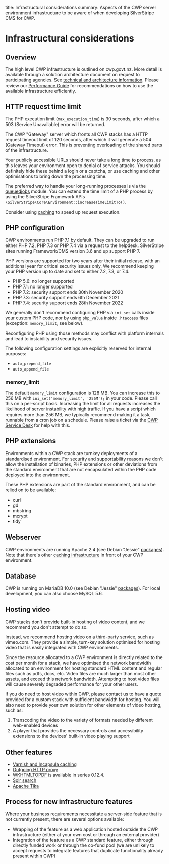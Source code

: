 title: Infrastructural considerations
summary: Aspects of the CWP server environment infrastructure to be aware of when developing SilverStripe CMS for CWP.

# Infrastructural considerations

## Overview

The high level CWP infrastructure is outlined on cwp.govt.nz.
More detail is available through a solution architecture document on request
to participating agencies. See [technical and architecture information](https://www.cwp.govt.nz/about/technical-and-architecture-information/).
Please review our [Performance Guide](/performance_guide/)
for recommendations on how to use the available infrastructure efficiently.

## HTTP request time limit

The PHP execution limit (`max_execution_time`) is 30 seconds,
after which a 503 (Service Unavailable) error will be returned. 

The CWP "Gateway" server which fronts all CWP stacks
has a HTTP request timeout limit of 120 seconds, after which it will
generate a 504 (Gateway Timeout) error.
This is preventing overloading of the shared parts of the infrastructure.

<div class="alert alert-warning" markdown='1'>
Your publicly accessible URLs should never take a long time to process, as this leaves your environment open to denial of
service attacks. You should definitely hide these behind a login or a captcha, or use caching and other optimisations
to bring down the processing time.
</div>

The preferred way to handle your long-running processes is via the 
[queuedjobs](https://github.com/symbiote/silverstripe-queuedjobs) module. 
You can extend the time limit of a PHP process by using the SilverStripe Framework APIs `\SilverStripe\Core\Environment::increaseTimeLimitTo()`.

Consider using [caching](/performance_guide/http_caching) to speed up request execution.

## PHP configuration

CWP environments run PHP 7.1 by default. They can be upgraded to run either PHP 7.2, PHP 7.3 or PHP 7.4 via a request to the helpdesk. SilverStripe sites running Framework/CMS version 3.6 and up support PHP 7.

PHP versions are supported for two years after their initial release, with an additional year for critical security issues only. We recommend keeping your PHP version up to date and set to either 7.2, 7.3, or 7.4.

* PHP 5.6: no longer supported
* PHP 7.1: no longer supported
* PHP 7.2: security support ends 30th November 2020
* PHP 7.3: security support ends 6th December 2021
* PHP 7.4: security support ends 28th November 2022

We generally don't recommend configuring PHP via `ini_set` calls inside your custom PHP code, nor by using `php_value` inside `.htaccess` files (exception: `memory_limit`, see below).

Reconfiguring PHP using those methods may conflict with platform internals and lead to instability and security issues.

The following configuration settings are explicitly reserved for internal purposes:

* `auto_prepend_file`
* `auto_append_file`

### memory_limit

The default `memory_limit` configuration is 128 MB. You can increase this to 256 MB
with `ini_set('memory_limit', '256M');` in your code.
Please call this on a per-script basis. Increasing the limit for all requests increases the likelihood of server instability with high traffic.
If you have a script which requires more than 256 MB, we typically recommend making it a task, runnable from a cron job on a schedule.
Please raise a ticket via the [CWP Service Desk](https://www.cwp.govt.nz/service-desk) for help with this.

## PHP extensions

Environments within a CWP stack are turnkey deployments of a standardised environment. For security and
supportability reasons we don't allow the installation of binaries, PHP extensions or other deviations from the
standard environment that are not encapsulated within the PHP code deployed into the environment.

These PHP extensions are part of the standard environment, and can be relied on to be available:

* curl
* gd
* mbstring
* mcrypt
* tidy

## Webserver

CWP environments are running Apache 2.4 (see Debian "Jessie" [packages](https://packages.debian.org/jessie/)).
Note that there's other [caching infrastructure](/performance_guide/caching) in front of your CWP environment.

## Database

CWP is running on MariaDB 10.0 (see Debian "Jessie" [packages](https://packages.debian.org/jessie/)).
For local development, you can also choose MySQL 5.6.

## Hosting video

CWP stacks don't provide built-in hosting of video content, and we recommend you don't attempt to do so.

Instead, we recommend hosting video on a third-party service, such as vimeo.com. They provide a simple, turn-key
solution optimised for hosting video that is easily integrated with CWP environments.

Since the resource allocated to a CWP environment is directly related to the cost per month for a stack, we have
optimised the network bandwidth allocated to an environment for hosting standard HTML content and regular files such as
pdfs, docs, etc. Video files are much larger than most other assets, and exceed this network bandwidth. Attempting to
host video files will cause severely degraded performance for your other users.

If you do need to host video within CWP, please contact us to have a quote provided for a custom stack with
sufficient bandwidth for hosting. You will also need to provide your own solution for other elements of video hosting,
such as:

1. Transcoding the video to the variety of formats needed by different web-enabled devices
2. A player that provides the necessary controls and accessibility extensions to the devices' built-in video playing
support

## Other features

 * [Varnish and Incapsula caching](/performance_guide/http_caching)
 * [Outgoing HTTP proxy](/how_tos/external_http_requests_with_proxy)
 * [WKHTMLTOPDF](http://wkhtmltopdf.org/) is available in series 0.12.4.
 * [Solr search](/features/solr_search)
 * [Apache Tika](/features/solr_search/searching_documents)

## Process for new infrastructure features

Where your business requirements necessitate a server-side feature that is not currently present, there are several
options available:

* Wrapping of the feature as a web application hosted outside the CWP infrastructure (either at your own cost or
through an external provider)
* Integration of the feature as a CWP standard feature, either through directly funded work or through the co-fund pool
(we are unlikely to accept requests to integrate features that duplicate functionality already present within CWP)

